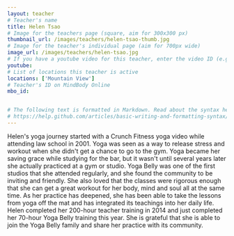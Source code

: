 ```yaml
---
layout: teacher
# Teacher's name
title: Helen Tsao
# Image for the teachers page (square, aim for 300x300 px)
thumbnail_url: /images/teachers/helen-tsao-thumb.jpg
# Image for the teacher's individual page (aim for 700px wide)
image_url: /images/teachers/helen-tsao.jpg
# If you have a youtube video for this teacher, enter the video ID (e.g. qaqiC84uaNg)
youtube:
# List of locations this teacher is active
locations: ['Mountain View']
# Teacher's ID on MindBody Online
mbo_id:


# The following text is formatted in Markdown. Read about the syntax here:
# https://help.github.com/articles/basic-writing-and-formatting-syntax/
---
```


Helen's yoga journey started with a Crunch Fitness yoga video while attending law school in 2001. Yoga was seen as a way to release stress and workout when she didn't get a chance to go to the gym. Yoga became her saving grace while studying for the bar, but it wasn't until several years later she actually practiced at a gym or studio. Yoga Belly was one of the first studios that she attended regularly, and she found the community to be inviting and friendly. She also loved that the classes were rigorous enough that she can get a great workout for her body, mind and soul all at the same time. As her practice has deepened, she has been able to take the lessons from yoga off the mat and has integrated its teachings into her daily life. Helen completed her 200-hour teacher training in 2014 and just completed her 70-hour Yoga Belly training this year. She is grateful that she is able to join the Yoga Belly family and share her practice with its community.
